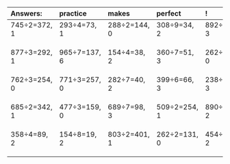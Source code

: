| Answers: | practice | makes | perfect | ! |
| :--- | :--- | :--- | :--- | :--- |
| 745÷2=372, 1 | 293÷4=73, 1 | 288÷2=144, 0 | 308÷9=34, 2 | 892÷7=127, 3 | 
|   |   |   |   |   | 
|   |   |   |   |   | 
|   |   |   |   |   | 
| 877÷3=292, 1 | 965÷7=137, 6 | 154÷4=38, 2 | 360÷7=51, 3 | 262÷2=131, 0 | 
|   |   |   |   |   | 
|   |   |   |   |   | 
|   |   |   |   |   | 
| 762÷3=254, 0 | 771÷3=257, 0 | 282÷7=40, 2 | 399÷6=66, 3 | 238÷5=47, 3 | 
|   |   |   |   |   | 
|   |   |   |   |   | 
|   |   |   |   |   | 
| 685÷2=342, 1 | 477÷3=159, 0 | 689÷7=98, 3 | 509÷2=254, 1 | 890÷3=296, 2 | 
|   |   |   |   |   | 
|   |   |   |   |   | 
|   |   |   |   |   | 
| 358÷4=89, 2 | 154÷8=19, 2 | 803÷2=401, 1 | 262÷2=131, 0 | 454÷4=113, 2 | 
|   |   |   |   |   | 
|   |   |   |   |   | 
|   |   |   |   |   | 
